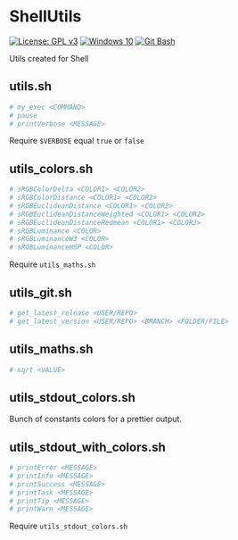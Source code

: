 # ShellUtils

[![License: GPL v3](https://img.shields.io/badge/License-GPLv3-blue.svg?logo=gnu)](https://www.gnu.org/licenses/gpl-3.0)
[![Windows 10](https://img.shields.io/badge/Windows-10-blue?logo=Windows)](https://www.microsoft.com/)
[![Git Bash](https://img.shields.io/badge/Git%20Bash-git--bash.exe-orange?logo=GitHub)](https://desktop.github.com/)

Utils created for Shell

## utils.sh

```sh
# my_exec <COMMAND>
# pause
# printVerbose <MESSAGE>
```

Require `$VERBOSE` equal `true` or `false`

## utils_colors.sh

```sh
# sRGBColorDelta <COLOR1> <COLOR2>
# sRGBColorDistance <COLOR1> <COLOR2>
# sRGBEuclideanDistance <COLOR1> <COLOR2>
# sRGBEuclideanDistanceWeighted <COLOR1> <COLOR2>
# sRGBEuclideanDistanceRedmean <COLOR1> <COLOR2>
# sRGBLuminance <COLOR>
# sRGBLuminanceW3 <COLOR>
# sRGBLuminanceHSP <COLOR>
```

Require `utils_maths.sh`

## utils_git.sh

```sh
# get_latest_release <USER/REPO>
# get_latest_version <USER/REPO> <BRANCH> <FOLDER/FILE>
```

## utils_maths.sh

```sh
# sqrt <VALUE>
```

## utils_stdout_colors.sh

Bunch of constants colors for a prettier output.

## utils_stdout_with_colors.sh

```sh
# printError <MESSAGE>
# printInfo <MESSAGE>
# printSuccess <MESSAGE>
# printTask <MESSAGE>
# printTip <MESSAGE>
# printWarn <MESSAGE>
```

Require `utils_stdout_colors.sh`
